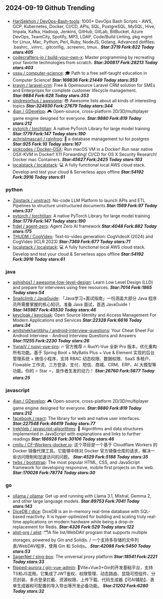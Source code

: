 ## 2024-09-19 Github Trending

### 
* [HariSekhon / DevOps-Bash-tools](https://github.com/HariSekhon/DevOps-Bash-tools): 1000+ DevOps Bash Scripts - AWS, GCP, Kubernetes, Docker, CI/CD, APIs, SQL, PostgreSQL, MySQL, Hive, Impala, Kafka, Hadoop, Jenkins, GitHub, GitLab, BitBucket, Azure DevOps, TeamCity, Spotify, MP3, LDAP, Code/Build Linting, pkg mgmt for Linux, Mac, Python, Perl, Ruby, NodeJS, Golang, Advanced dotfiles: .bashrc, .vimrc, .gitconfig, .screenrc, tmux.. ***Star:3719 Fork:822 Today stars:405***
* [codecrafters-io / build-your-own-x](https://github.com/codecrafters-io/build-your-own-x): Master programming by recreating your favorite technologies from scratch. ***Star:300817 Fork:28213 Today stars:403***
* [ossu / computer-science](https://github.com/ossu/computer-science): 🎓 Path to a free self-taught education in Computer Science! ***Star:169836 Fork:21449 Today stars:353***
* [krayin / laravel-crm](https://github.com/krayin/laravel-crm): Free & Opensource Laravel CRM solution for SMEs and Enterprises for complete customer lifecycle management. ***Star:9884 Fork:628 Today stars:353***
* [sindresorhus / awesome](https://github.com/sindresorhus/awesome): 😎 Awesome lists about all kinds of interesting topics ***Star:324930 Fork:27679 Today stars:344***
* [4ian / GDevelop](https://github.com/4ian/GDevelop): 🎮 Open-source, cross-platform 2D/3D/multiplayer game engine designed for everyone. ***Star:9880 Fork:819 Today stars:212***
* [pytorch / torchtitan](https://github.com/pytorch/torchtitan): A native PyTorch Library for large model training ***Star:1779 Fork:147 Today stars:190***
* [achristmascarl / rainfrog](https://github.com/achristmascarl/rainfrog): 🐸 a database management tui for postgres ***Star:925 Fork:10 Today stars:167***
* [sickcodes / Docker-OSX](https://github.com/sickcodes/Docker-OSX): Run macOS VM in a Docker! Run near native OSX-KVM in Docker! X11 Forwarding! CI/CD for OS X Security Research! Docker mac Containers. ***Star:45627 Fork:2425 Today stars:103***
* [localstack / localstack](https://github.com/localstack/localstack): 💻 A fully functional local AWS cloud stack. Develop and test your cloud & Serverless apps offline ***Star:54192 Fork:3916 Today stars:61***

### python
* [Zipstack / unstract](https://github.com/Zipstack/unstract): No-code LLM Platform to launch APIs and ETL Pipelines to structure unstructured documents ***Star:1569 Fork:97 Today stars:337***
* [pytorch / torchtitan](https://github.com/pytorch/torchtitan): A native PyTorch Library for large model training ***Star:1779 Fork:147 Today stars:190***
* [frdel / agent-zero](https://github.com/frdel/agent-zero): Agent Zero AI framework ***Star:4048 Fork:882 Today stars:175***
* [THUDM / CogVideo](https://github.com/THUDM/CogVideo): Text-to-video generation: CogVideoX (2024) and CogVideo (ICLR 2023) ***Star:7369 Fork:677 Today stars:71***
* [localstack / localstack](https://github.com/localstack/localstack): 💻 A fully functional local AWS cloud stack. Develop and test your cloud & Serverless apps offline ***Star:54192 Fork:3916 Today stars:61***

### java
* [ashishps1 / awesome-low-level-design](https://github.com/ashishps1/awesome-low-level-design): Learn Low Level Design (LLD) and prepare for interviews using free resources. ***Star:7014 Fork:1865 Today stars:54***
* [Snailclimb / JavaGuide](https://github.com/Snailclimb/JavaGuide): 「Java学习+面试指南」一份涵盖大部分 Java 程序员所需要掌握的核心知识。准备 Java 面试，首选 JavaGuide！ ***Star:145987 Fork:45530 Today stars:46***
* [keycloak / keycloak](https://github.com/keycloak/keycloak): Open Source Identity and Access Management For Modern Applications and Services ***Star:22328 Fork:6616 Today stars:34***
* [amitshekhariitbhu / android-interview-questions](https://github.com/amitshekhariitbhu/android-interview-questions): Your Cheat Sheet For Android Interview - Android Interview Questions and Answers ***Star:11255 Fork:2230 Today stars:26***
* [YunaiV / ruoyi-vue-pro](https://github.com/YunaiV/ruoyi-vue-pro): 🔥 官方推荐 🔥 RuoYi-Vue 全新 Pro 版本，优化重构所有功能。基于 Spring Boot + MyBatis Plus + Vue & Element 实现的后台管理系统 + 微信小程序，支持 RBAC 动态权限、数据权限、SaaS 多租户、Flowable 工作流、三方登录、支付、短信、商城、CRM、ERP、AI 大模型等功能。你的 ⭐️ Star ⭐️，是作者生发的动力！ ***Star:26760 Fork:5677 Today stars:25***

### javascript
* [4ian / GDevelop](https://github.com/4ian/GDevelop): 🎮 Open-source, cross-platform 2D/3D/multiplayer game engine designed for everyone. ***Star:9880 Fork:819 Today stars:212***
* [facebook / react](https://github.com/facebook/react): The library for web and native user interfaces. ***Star:227548 Fork:46419 Today stars:77***
* [trekhleb / javascript-algorithms](https://github.com/trekhleb/javascript-algorithms): 📝 Algorithms and data structures implemented in JavaScript with explanations and links to further readings ***Star:186928 Fork:30106 Today stars:46***
* [cmliu / CF-Workers-docker.io](https://github.com/cmliu/CF-Workers-docker.io): 这个项目是一个基于 Cloudflare Workers 的 Docker 镜像代理工具。它能够中转对 Docker 官方镜像仓库的请求，解决一些访问限制和加速访问的问题。 ***Star:4529 Fork:5188 Today stars:35***
* [twbs / bootstrap](https://github.com/twbs/bootstrap): The most popular HTML, CSS, and JavaScript framework for developing responsive, mobile first projects on the web. ***Star:170026 Fork:78774 Today stars:30***

### go
* [ollama / ollama](https://github.com/ollama/ollama): Get up and running with Llama 3.1, Mistral, Gemma 2, and other large language models. ***Star:89753 Fork:7041 Today stars:143***
* [DiceDB / dice](https://github.com/DiceDB/dice): DiceDB is an in-memory real-time database with SQL-based reactivity. It is hyper-optimized for building and scaling truly real-time applications on modern hardware while being a drop-in replacement for Redis. ***Star:4326 Fork:529 Today stars:122***
* [alist-org / alist](https://github.com/alist-org/alist): 🗂️A file list/WebDAV program that supports multiple storages, powered by Gin and Solidjs. / 一个支持多存储的文件列表/WebDAV程序，使用 Gin 和 Solidjs。 ***Star:42088 Fork:5450 Today stars:53***
* [SagerNet / sing-box](https://github.com/SagerNet/sing-box): The universal proxy platform ***Star:18541 Fork:2221 Today stars:33***
* [flipped-aurora / gin-vue-admin](https://github.com/flipped-aurora/gin-vue-admin): 🚀Vite+Vue3+Gin的开发基础平台，支持TS和JS混用。它集成了JWT鉴权、权限管理、动态路由、显隐可控组件、分页封装、多点登录拦截、资源权限、上传下载、代码生成器【可AI辅助】、表单生成器和可配置的导入导出等开发必备功能。 ***Star:21202 Fork:6280 Today stars:32***
